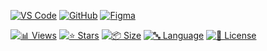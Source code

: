 
<!-- AUTOGEN:STATS -->
[![VS Code](https://img.shields.io/badge/VS_Code-007ACC?style=for-the-badge&logo=visual-studio-code&logoColor=white)](https://code.visualstudio.com/) [![GitHub](https://img.shields.io/badge/GitHub-181717?style=for-the-badge&logo=github&logoColor=white)](https://github.com/) [![Figma](https://img.shields.io/badge/Figma-F24E1E?style=for-the-badge&logo=figma&logoColor=white)](https://www.figma.com/) 

[![📊 Views](https://img.shields.io/endpoint?url=https://raw.githubusercontent.com/VuToV-Mykola/screenshot-visitorl-ike-workflow/main/assets/db/visitors-badge.json)](https://github.com/VuToV-Mykola/screenshot-visitorl-ike-workflow/graphs/traffic)
[![⭐ Stars](https://img.shields.io/endpoint?url=https://raw.githubusercontent.com/VuToV-Mykola/screenshot-visitorl-ike-workflow/main/assets/db/likes-badge.json)](https://github.com/VuToV-Mykola/screenshot-visitorl-ike-workflow/actions/workflows/screenshot-and-visitor.yaml)
[![📦 Size](https://img.shields.io/endpoint?url=https://raw.githubusercontent.com/VuToV-Mykola/screenshot-visitorl-ike-workflow/main/assets/db/repo-size.json)](https://github.com/VuToV-Mykola/screenshot-visitorl-ike-workflow)
[![🔤 Language](https://img.shields.io/endpoint?url=https://raw.githubusercontent.com/VuToV-Mykola/screenshot-visitorl-ike-workflow/main/assets/db/repo-language.json)](https://github.com/VuToV-Mykola/screenshot-visitorl-ike-workflow)
[![📄 License](https://img.shields.io/endpoint?url=https://raw.githubusercontent.com/VuToV-Mykola/screenshot-visitorl-ike-workflow/main/assets/db/repo-license.json)](https://github.com/VuToV-Mykola/screenshot-visitorl-ike-workflow/blob/main/LICENSE)
<!-- END:AUTOGEN -->